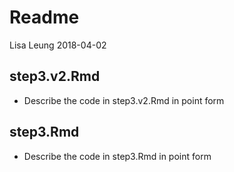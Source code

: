 Readme
================
Lisa Leung
2018-04-02

step3.v2.Rmd
--------------

-   Describe the code in step3.v2.Rmd in point form

step3.Rmd
--------------

-   Describe the code in step3.Rmd in point form
